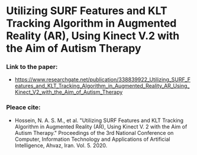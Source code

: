 # Utilizing SURF Features and KLT Tracking Algorithm in Augmented Reality (AR), Using Kinect V.2 with the Aim of Autism Therapy

### Link to the paper:
- https://www.researchgate.net/publication/338839922_Utilizing_SURF_Features_and_KLT_Tracking_Algorithm_in_Augmented_Reality_AR_Using_Kinect_V2_with_the_Aim_of_Autism_Therapy
### Pleace cite:
- Hossein, N. A. S. M., et al. "Utilizing SURF Features and KLT Tracking Algorithm in Augmented Reality (AR), Using Kinect V. 2 with the Aim of Autism Therapy." Proceedings of the 3rd National Conference on Computer, Information Technology and Applications of Artificial Intelligence, Ahvaz, Iran. Vol. 5. 2020.


